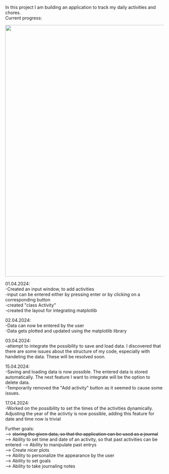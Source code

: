 In this project I am building an application to track my daily activities and chores. <br>
Current progress: <br>

<img src="https://github.com/jbirkenmaier/Bullet-Journal-Application/assets/127735731/7d51cb7f-cfe4-402a-80aa-c40b50686454" width="800" height=auto />

01.04.2024:<br>
-Created an input window, to add activities <br>
-input can be entered either by pressing enter or by clicking on a corresponding button <br>
-created "class Activity" <br>
-created the layout for integrating matplotlib <br>

02.04.2024:<br>
-Data can now be entered by the user <br>
-Data gets plotted and updated using the matplotlib library <br>

03.04.2024: <br>
-attempt to integrate the possibility to save and load data. I discovered that there are some issues about the structure of my code, especially with handeling the data. These will be resolved soon.

15.04.2024: <br>
-Saving and loading data is now possible. The entered data is stored automatically. The next feature I want to integrate will be the option to delete data. <br>
-Temporarily removed the "Add activity" button as it seemed to cause some issues. 

17.04.2024: <br>
-Worked on the possibility to set the times of the activities dynamically. Adjusting the year of the activtiy is now possible, adding this feature for date and time now is trivial <br>

Further goals: <br>
--> ~~storing the given data, so that the application can be used as a journal~~ <br>
--> Ability to set time and date of an activity, so that past activities can be entered
--> Ability to manipulate past entrys <br>
--> Create nicer plots <br>
--> Ability to personalize the appearance by the user <br> 
--> Ability to set goals <br>
--> Ability to take journaling notes <br>

